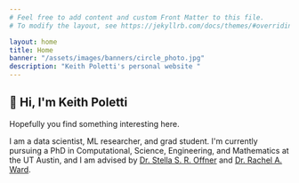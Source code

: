 ```yaml
---
# Feel free to add content and custom Front Matter to this file.
# To modify the layout, see https://jekyllrb.com/docs/themes/#overriding-theme-defaults

layout: home
title: Home
banner: "/assets/images/banners/circle_photo.jpg"
description: "Keith Poletti's personal website "
---
```



## :wave: Hi, I'm Keith Poletti 
Hopefully you find something interesting here.

I am a data scientist, ML researcher, and grad student. I'm currently pursuing a PhD in Computational, Science, Engineering, and Mathematics at the UT Austin,
and I am advised by [Dr. Stella S. R. Offner](https://sites.google.com/view/stellaoffner/home) and [Dr. Rachel A. Ward](https://sites.google.com/prod/view/rward/home).